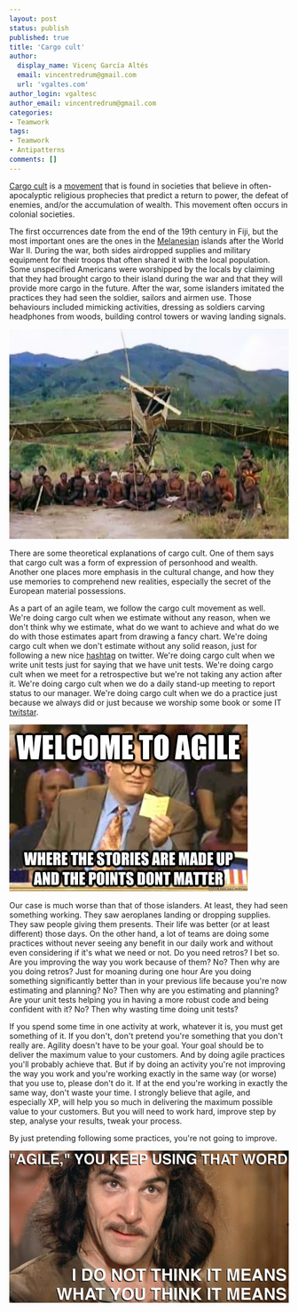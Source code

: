 ```yaml
---
layout: post
status: publish
published: true
title: 'Cargo cult'
author:
  display_name: Vicenç García Altés
  email: vincentredrum@gmail.com
  url: 'vgaltes.com'
author_login: vgaltesc
author_email: vincentredrum@gmail.com
categories:
- Teamwork
tags:
- Teamwork
- Antipatterns
comments: []
---
```

[Cargo cult](https://en.wikipedia.org/wiki/Cargo_cult) is a [movement](https://en.wikipedia.org/wiki/Millenarianism_in_colonial_societies) that is found in societies that believe in often-apocalyptic religious prophecies that predict a return to power, the defeat of enemies, and/or the accumulation of wealth. This movement often occurs in colonial societies. 

The first occurrences date from the end of the 19th century in Fiji, but the most important ones are the ones in the [Melanesian](https://en.wikipedia.org/wiki/Melanesia) islands after the World War II. During the war, both sides airdropped supplies and military equipment for their troops that often shared it with the local population. Some unspecified Americans were worshipped by the locals by claiming that they had brought cargo to their island during the war and that they will provide more cargo in the future. After the war, some islanders imitated the practices they had seen the soldier, sailors and airmen use. Those behaviours included mimicking activities, dressing as soldiers carving headphones from woods, building control towers or waving landing signals.

![Cargo cult](/images/cargo-cult.jpg)

There are some theoretical explanations of cargo cult. One of them says that cargo cult was a form of expression of personhood and wealth. Another one places more emphasis in the cultural change, and how they use memories to comprehend new realities, especially the secret of the European material possessions.

As a part of an agile team, we follow the cargo cult movement as well. We're doing cargo cult when we estimate without any reason, when we don't think why we estimate, what do we want to achieve and what do we do with those estimates apart from drawing a fancy chart. We're doing cargo cult when we don't estimate without any solid reason, just for following a new nice [hashtag](https://twitter.com/search?q=noestimates) on twitter. We're doing cargo cult when we write unit tests just for saying that we have unit tests. We're doing cargo cult when we meet for a retrospective but we're not taking any action after it. We're doing cargo cult when we do a daily stand-up meeting to report status to our manager. We're doing cargo cult when we do a practice just because we always did or just because we worship some book or some IT [twitstar](https://twitter.com/AgileBorat). 

![Made-up agile](/images/madeup-agile.jpg)

Our case is much worse than that of those islanders. At least, they had seen something working. They saw aeroplanes landing or dropping supplies. They saw people giving them presents. Their life was better (or at least different) those days. On the other hand, a lot of teams are doing some practices without never seeing any benefit in our daily work and without even considering if it's what we need or not. Do you need retros? I bet so. Are you improving the way you work because of them? No? Then why are you doing retros? Just for moaning during one hour Are you doing something significantly better than in your previous life because you're now estimating and planning? No? Then why are you estimating and planning? Are your unit tests helping you in having a more robust code and being confident with it? No? Then why wasting time doing unit tests?

If you spend some time in one activity at work, whatever it is, you must get something of it. If you don't, don't pretend you're something that you don't really are. Agility doesn't have to be your goal. Your goal should be to deliver the maximum value to your customers. And by doing agile practices you'll probably achieve that. But if by doing an activity you're not improving the way you work and you're working exactly in the same way (or worse) that you use to, please don't do it. If at the end you're working in exactly the same way, don't waste your time. I strongly believe that agile, and especially XP, will help you so much in delivering the maximum possible value to your customers. But you will need to work hard, improve step by step, analyse your results, tweak your process.

By just pretending following some practices, you're not going to improve. 

![Agile meme](/images/agilememe.png)